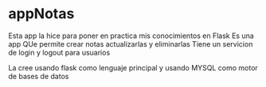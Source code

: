 # appNotas
Esta app la hice para poner en practica mis conocimientos en Flask 
Es una app QUe permite crear notas actualizarlas y eliminarlas 
Tiene un servicion de login y logout para usuarios

La cree usando flask como lenguaje principal y usando MYSQL como motor de bases de datos
